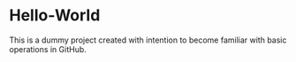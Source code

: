 # Hello-World
This is a dummy project created with intention to become familiar with basic operations in GitHub.
